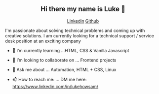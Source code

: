 <h2 align="center">Hi there my name is Luke 👋</h2>   
<p align="center"> 
 <a href="https://www.linkedin.com/in/lukehowsam/">Linkedin</a> 
 <a href="https://github.com/luke-h1/">Github</a> 
</p> 

 I'm passionate about solving technical problems and coming up with creative solutions. 
 I am currently looking for a technical support / service desk position at an exciting company   
 
 
<!---- 🚀 I’m currently working on ... https://github.com/luke-h1/weather-app  --> 
- 🌱 I’m currently learning ...HTML, CSS & Vanilla Javascript 
- 👯 I’m looking to collaborate on ...  Frontend projects 
- 💬 Ask me about ... Automation, HTML + CSS, Linux  
- 📫 How to reach me: ... DM me here: https://www.linkedin.com/in/lukehowsam/ 
 

  <!--- <img align="center" alt="GIF" src="https://media.giphy.com/media/l0HlTy9x8FZo0XO1i/giphy.gif" /> --> 
